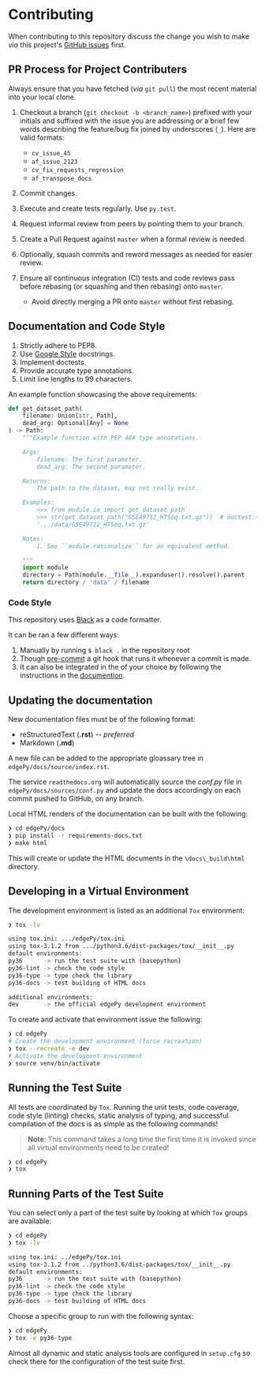 # Contributing

When contributing to this repository discuss the change you wish to make _via_ this project's [GitHub issues](https://github.com/r-bioinformatics/edgePy/issues) first.

## PR Process for Project Contributers

Always ensure that you have fetched (_via_ `git pull`) the most recent material into your local clone.

1. Checkout a branch (`git checkout -b <branch_name>`) prefixed with your initials and suffixed with the issue you are addressing or a brief few words describing the feature/bug fix joined by underscores (`_`). Here are valid formats:
    - `cv_issue_45`
    - `af_issue_2123`
    - `cv_fix_requests_regression`
    - `af_transpose_docs`
2. Commit changes.
3. Execute and create tests regularly. Use `py.test`.
4. Request informal review from peers by pointing them to your branch.
5. Create a Pull Request against `master` when a formal review is needed.
6. Optionally, squash commits and reword messages as needed for easier review.
7. Ensure all continuous integration (CI) tests and code reviews pass before rebasing (or squashing and then rebasing) onto `master`.

    - Avoid directly merging a PR onto `master` without first rebasing.

## Documentation and Code Style

1. Strictly adhere to PEP8.
2. Use [Google Style](http://sphinxcontrib-napoleon.readthedocs.io/en/latest/example_google.html) docstrings.
3. Implement doctests.
4. Provide accurate type annotations.
5. Limit line lengths to 99 characters.

An example function showcasing the above requirements:

```python
def get_dataset_path(
    filename: Union[str, Path],
    dead_arg: Optional[Any] = None
) -> Path:
    """Example function with PEP 484 type annotations.

    Args:
        filename: The first parameter.
        dead_arg: The second parameter.

    Returns:
        The path to the dataset, may not really exist.

    Examples:
        >>> from module.io import get_dataset_path
        >>> str(get_dataset_path("GSE49712_HTSeq.txt.gz"))  # doctest:+ELLIPSIS
        '.../data/GSE49712_HTSeq.txt.gz'

    Notes:
        1. See ``module.rationalize`` for an equivalent method.

    """
    import module
    directory = Path(module.__file__).expanduser().resolve().parent
    return directory / 'data' / filename
```

### Code Style
This repository uses [Black](https://github.com/ambv/black) as a code formatter.

It can be ran a few different ways:

1. Manually by running `$ black .` in the repository root
2. Though [pre-commit](https://pre-commit.com/) a git hook that runs it whenever a commit is made.
3. It can also be integrated in the of your choice by following the instructions in the [documention](https://github.com/ambv/black#editor-integration).

## Updating the documentation

New documentation files must be of the following format:
- reStructuredText (**.rst**) -- _preferred_
- Markdown (**.md**)

A new file can be added to the appropriate gloassary tree in `edgePy/docs/source/index.rst`.

The service `readthedocs.org` will automatically source the *conf.py* file in `edgePy/docs/sources/conf.py` and update the docs accordingly on each commit pushed to GitHub, on any branch.

Local HTML renders of the documentation can be built with the following:

```bash
❯ cd edgePy/docs
❯ pip install -r requirements-docs.txt
❯ make html
```

This will create or update the HTML documents in the `\docs\_build\html` directory.

## Developing in a Virtual Environment

The development environment is listed as an additional `Tox` environment:

```bash
❯ tox -lv

using tox.ini: .../edgePy/tox.ini
using tox-3.1.2 from .../python3.6/dist-packages/tox/__init__.py
default environments:
py36      -> run the test suite with (basepython)
py36-lint -> check the code style
py36-type -> type check the library
py36-docs -> test building of HTML docs

additional environments:
dev       -> the official edgePy development environment
```

To create and activate that environment issue the following:

```bash
❯ cd edgePy
# Create the development environment (force recreation)
❯ tox --recreate -e dev
# Activate the development environment
❯ source venv/bin/activate

```

## Running the Test Suite

All tests are coordinated by `Tox`. Running the unit tests, code coverage, code style (linting) checks, static analysis of typing, and successful compilation of the docs is as simple as the following commands!

> **Note**: This command takes a long time the first time it is invoked since all virtual environments need to be created!

```bash
❯ cd edgePy
❯ tox
```

## Running Parts of the Test Suite

You can select only a part of the test suite by looking at which `Tox` groups are available:

```bash
❯ cd edgePy
❯ tox -lv

using tox.ini: ../edgePy/tox.ini
using tox-3.1.2 from ../python3.6/dist-packages/tox/__init__.py
default environments:
py36      -> run the test suite with (basepython)
py36-lint -> check the code style
py36-type -> type check the library
py36-docs -> test building of HTML docs
```

Choose a specific group to run with the following syntax:

```bash
❯ cd edgePy
❯ tox -e py36-type
```

Almost all dynamic and static analysis tools are configured in `setup.cfg` so check there for the configuration of the test suite first.
